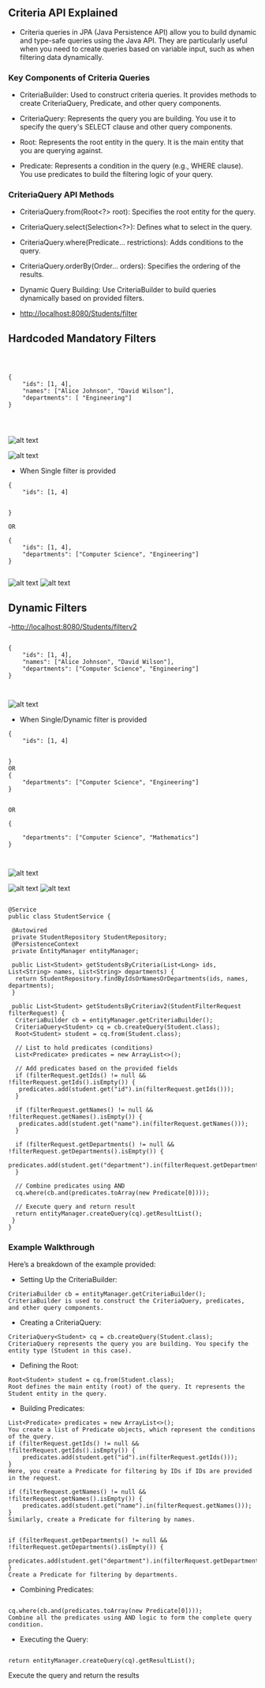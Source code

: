 ## Criteria API Explained

- Criteria queries in JPA (Java Persistence API) allow you to build dynamic and type-safe queries using the Java API. They are particularly useful when you need to create queries based on variable input, such as when filtering data dynamically.

### Key Components of Criteria Queries

- CriteriaBuilder: Used to construct criteria queries. It provides methods to create CriteriaQuery, Predicate, and other query components.

- CriteriaQuery: Represents the query you are building. You use it to specify the query's SELECT clause and other query components.

- Root: Represents the root entity in the query. It is the main entity that you are querying against.

- Predicate: Represents a condition in the query (e.g., WHERE clause). You use predicates to build the filtering logic of your query.

### CriteriaQuery API Methods

- CriteriaQuery.from(Root<?> root): Specifies the root entity for the query.
- CriteriaQuery.select(Selection<?>): Defines what to select in the query.
- CriteriaQuery.where(Predicate... restrictions): Adds conditions to the query.
- CriteriaQuery.orderBy(Order... orders): Specifies the ordering of the results.

- Dynamic Query Building: Use CriteriaBuilder to build queries dynamically based on provided filters.
- <http://localhost:8080/Students/filter>

## Hardcoded Mandatory Filters

```



{
    "ids": [1, 4],
    "names": ["Alice Johnson", "David Wilson"],
    "departments": [ "Engineering"]
}




```

![alt text](image.png)

![alt text](image-1.png)

- When  Single filter is provided

```
{
    "ids": [1, 4]
    

}

OR 

{
    "ids": [1, 4],
    "departments": ["Computer Science", "Engineering"]
}


```

![alt text](image-2.png)
![alt text](image-3.png)

## Dynamic Filters

-<http://localhost:8080/Students/filterv2>

```

{
    "ids": [1, 4],
    "names": ["Alice Johnson", "David Wilson"],
    "departments": ["Computer Science", "Engineering"]
}



```

![alt text](image-4.png)

- When  Single/Dynamic filter is provided

```
{
    "ids": [1, 4]
    

}
OR 
{
    "departments": ["Computer Science", "Engineering"]
}


OR 

{
    
    "departments": ["Computer Science", "Mathematics"]
}



```

![alt text](image-5.png)

![alt text](image-6.png)
![alt text](image-7.png)

```

@Service
public class StudentService {

 @Autowired
 private StudentRepository StudentRepository;
 @PersistenceContext
 private EntityManager entityManager;

 public List<Student> getStudentsByCriteria(List<Long> ids, List<String> names, List<String> departments) {
  return StudentRepository.findByIdsOrNamesOrDepartments(ids, names, departments);
 }

 public List<Student> getStudentsByCriteriav2(StudentFilterRequest filterRequest) {
  CriteriaBuilder cb = entityManager.getCriteriaBuilder();
  CriteriaQuery<Student> cq = cb.createQuery(Student.class);
  Root<Student> student = cq.from(Student.class);

  // List to hold predicates (conditions)
  List<Predicate> predicates = new ArrayList<>();

  // Add predicates based on the provided fields
  if (filterRequest.getIds() != null && !filterRequest.getIds().isEmpty()) {
   predicates.add(student.get("id").in(filterRequest.getIds()));
  }

  if (filterRequest.getNames() != null && !filterRequest.getNames().isEmpty()) {
   predicates.add(student.get("name").in(filterRequest.getNames()));
  }

  if (filterRequest.getDepartments() != null && !filterRequest.getDepartments().isEmpty()) {
   predicates.add(student.get("department").in(filterRequest.getDepartments()));
  }

  // Combine predicates using AND
  cq.where(cb.and(predicates.toArray(new Predicate[0])));

  // Execute query and return result
  return entityManager.createQuery(cq).getResultList();
 }
}

```

### Example Walkthrough

Here’s a breakdown of the example provided:

- Setting Up the CriteriaBuilder:


```
CriteriaBuilder cb = entityManager.getCriteriaBuilder();
CriteriaBuilder is used to construct the CriteriaQuery, predicates, and other query components.
```

- Creating a CriteriaQuery:

```
CriteriaQuery<Student> cq = cb.createQuery(Student.class);
CriteriaQuery represents the query you are building. You specify the entity type (Student in this case).
```

- Defining the Root:

```
Root<Student> student = cq.from(Student.class);
Root defines the main entity (root) of the query. It represents the Student entity in the query.
```


- Building Predicates:

```
List<Predicate> predicates = new ArrayList<>();
You create a list of Predicate objects, which represent the conditions of the query.
if (filterRequest.getIds() != null && !filterRequest.getIds().isEmpty()) {
    predicates.add(student.get("id").in(filterRequest.getIds()));
}
Here, you create a Predicate for filtering by IDs if IDs are provided in the request.

```


```
if (filterRequest.getNames() != null && !filterRequest.getNames().isEmpty()) {
    predicates.add(student.get("name").in(filterRequest.getNames()));
}
Similarly, create a Predicate for filtering by names.

```



```

if (filterRequest.getDepartments() != null && !filterRequest.getDepartments().isEmpty()) {
    predicates.add(student.get("department").in(filterRequest.getDepartments()));
}
Create a Predicate for filtering by departments.

```


- Combining Predicates:
```

cq.where(cb.and(predicates.toArray(new Predicate[0])));
Combine all the predicates using AND logic to form the complete query condition.

```

- Executing the Query:

```

return entityManager.createQuery(cq).getResultList();
```
Execute the query and return the results

